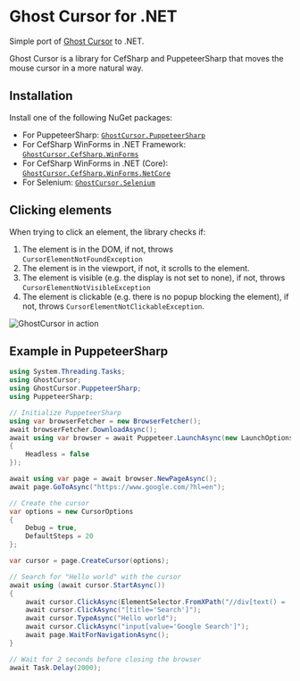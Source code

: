# Ghost Cursor for .NET
Simple port of [Ghost Cursor](https://github.com/Xetera/ghost-cursor/) to .NET.

Ghost Cursor is a library for CefSharp and PuppeteerSharp that moves the mouse cursor in a more natural way.

## Installation
Install one of the following NuGet packages:

- For PuppeteerSharp: [`GhostCursor.PuppeteerSharp`](https://www.nuget.org/packages/GhostCursor.PuppeteerSharp/)
- For CefSharp WinForms in .NET Framework: [`GhostCursor.CefSharp.WinForms`](https://www.nuget.org/packages/GhostCursor.CefSharp.WinForms/)
- For CefSharp WinForms in .NET (Core): [`GhostCursor.CefSharp.WinForms.NetCore`](https://www.nuget.org/packages/GhostCursor.CefSharp.WinForms.NETCore/)
- For Selenium: [`GhostCursor.Selenium`](https://www.nuget.org/packages/GhostCursor.Selenium/)

## Clicking elements
When trying to click an element, the library checks if:

1. The element is in the DOM, if not, throws `CursorElementNotFoundException`
2. The element is in the viewport, if not, it scrolls to the element.
3. The element is visible (e.g. the display is not set to none), if not, throws `CursorElementNotVisibleException`
4. The element is clickable (e.g. there is no popup blocking the element), if not, throws `CursorElementNotClickableException`.

![GhostCursor in action](https://i.imgur.com/GyBTYvL.gif)

## Example in PuppeteerSharp
```csharp
using System.Threading.Tasks;
using GhostCursor;
using GhostCursor.PuppeteerSharp;
using PuppeteerSharp;

// Initialize PuppeteerSharp
using var browserFetcher = new BrowserFetcher();
await browserFetcher.DownloadAsync();
await using var browser = await Puppeteer.LaunchAsync(new LaunchOptions
{
    Headless = false
});

await using var page = await browser.NewPageAsync();
await page.GoToAsync("https://www.google.com/?hl=en");

// Create the cursor
var options = new CursorOptions
{
    Debug = true,
    DefaultSteps = 20
};

var cursor = page.CreateCursor(options);

// Search for "Hello world" with the cursor
await using (await cursor.StartAsync())
{
    await cursor.ClickAsync(ElementSelector.FromXPath("//div[text() = 'Reject all']"));
    await cursor.ClickAsync("[title='Search']");
    await cursor.TypeAsync("Hello world");
    await cursor.ClickAsync("input[value='Google Search']");
    await page.WaitForNavigationAsync();
}

// Wait for 2 seconds before closing the browser
await Task.Delay(2000);
```
